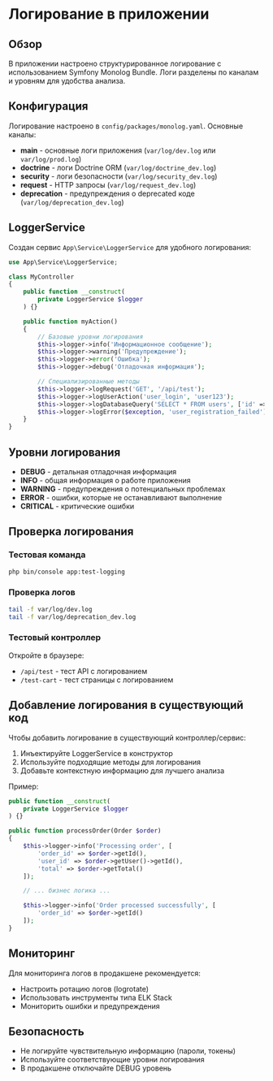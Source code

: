 # Логирование в приложении

## Обзор

В приложении настроено структурированное логирование с использованием Symfony Monolog Bundle. Логи разделены по каналам и уровням для удобства анализа.

## Конфигурация

Логирование настроено в `config/packages/monolog.yaml`. Основные каналы:

- **main** - основные логи приложения (`var/log/dev.log` или `var/log/prod.log`)
- **doctrine** - логи Doctrine ORM (`var/log/doctrine_dev.log`)
- **security** - логи безопасности (`var/log/security_dev.log`)
- **request** - HTTP запросы (`var/log/request_dev.log`)
- **deprecation** - предупреждения о deprecated коде (`var/log/deprecation_dev.log`)

## LoggerService

Создан сервис `App\Service\LoggerService` для удобного логирования:

```php
use App\Service\LoggerService;

class MyController
{
    public function __construct(
        private LoggerService $logger
    ) {}

    public function myAction()
    {
        // Базовые уровни логирования
        $this->logger->info('Информационное сообщение');
        $this->logger->warning('Предупреждение');
        $this->logger->error('Ошибка');
        $this->logger->debug('Отладочная информация');

        // Специализированные методы
        $this->logger->logRequest('GET', '/api/test');
        $this->logger->logUserAction('user_login', 'user123');
        $this->logger->logDatabaseQuery('SELECT * FROM users', ['id' => 123]);
        $this->logger->logError($exception, 'user_registration_failed');
    }
}
```

## Уровни логирования

- **DEBUG** - детальная отладочная информация
- **INFO** - общая информация о работе приложения
- **WARNING** - предупреждения о потенциальных проблемах
- **ERROR** - ошибки, которые не останавливают выполнение
- **CRITICAL** - критические ошибки

## Проверка логирования

### Тестовая команда
```bash
php bin/console app:test-logging
```

### Проверка логов
```bash
tail -f var/log/dev.log
tail -f var/log/deprecation_dev.log
```

### Тестовый контроллер
Откройте в браузере:
- `/api/test` - тест API с логированием
- `/test-cart` - тест страницы с логированием

## Добавление логирования в существующий код

Чтобы добавить логирование в существующий контроллер/сервис:

1. Инъектируйте LoggerService в конструктор
2. Используйте подходящие методы для логирования
3. Добавьте контекстную информацию для лучшего анализа

Пример:
```php
public function __construct(
    private LoggerService $logger
) {}

public function processOrder(Order $order)
{
    $this->logger->info('Processing order', [
        'order_id' => $order->getId(),
        'user_id' => $order->getUser()->getId(),
        'total' => $order->getTotal()
    ]);

    // ... бизнес логика ...

    $this->logger->info('Order processed successfully', [
        'order_id' => $order->getId()
    ]);
}
```

## Мониторинг

Для мониторинга логов в продакшене рекомендуется:
- Настроить ротацию логов (logrotate)
- Использовать инструменты типа ELK Stack
- Мониторить ошибки и предупреждения

## Безопасность

- Не логируйте чувствительную информацию (пароли, токены)
- Используйте соответствующие уровни логирования
- В продакшене отключайте DEBUG уровень
